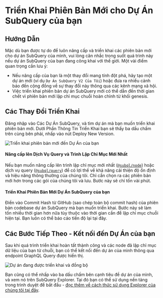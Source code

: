 # Triển Khai Phiên Bản Mới cho Dự Án SubQuery của bạn

## Hướng Dẫn

Mặc dù bạn được tự do để luôn nâng cấp và triển khai các phiên bản mới cho dự án SubQuery của mình, vui lòng cân nhắc trong suốt quá trình này nếu dự án SubQuery của bạn đang công khai với thế giới. Một vài điểm quan trọng cần lưu ý:
- Nếu nâng cấp của bạn là một thay đổi mang tính đột phá, hãy tạo một dự án mới (ví dụ `Dự Án SubQuery V2 Của Tôi`) hoặc đưa ra nhiều cảnh báo đến cộng đồng về sự thay đổi này thông qua các kênh mạng xã hội.
- Việc triển khai phiên bản dự án SubQuery mới có thể dẫn đến thời gian chết vì phiên bản mới lập chỉ mục chuỗi hoàn chỉnh từ khối genesis.

## Các Thay Đổi Triển Khai

Đăng nhập vào Các Dự Án SubQuery, và tìm dự án mà bạn muốn triển khai phiên bản mới. Dưới Phần Thông Tin Triển Khai bạn sẽ thấy ba dấu chấm trên cùng bên phải, nhấp vào nút Deploy New Version.

![Triển khai phiên bản mới đến Dự Án của bạn](https://static.subquery.network/media/projects/projects-second-deploy.png)

#### Nâng cấp lên Dịch Vụ Query và Trình Lập Chỉ Mục Mới Nhất

Nếu bạn muốn nâng cấp lên trình lập chỉ mục mới nhất ([`@subql/node`](https://www.npmjs.com/package/@subql/node)) hoặc dịch vụ query ([`@subql/query`](https://www.npmjs.com/package/@subql/query)) để có lợi thế về khả năng cải thiện độ ổn định và hiệu năng thông thường của chúng tôi. Chỉ cần chọn ra các phiên bản mới hơn trong các gói của chúng tôi và lưu. Bước này sẽ chỉ tốn vài phút.

#### Triển Khai Phiên Bản Mới Dự Án SubQuery của bạn

Điền vào Commit Hash từ GitHub (sao chép toàn bộ commit hash) của phiên bản codebase dự án SubQuery mà bạn muốn triển khai. Bước này sẽ làm tốn nhiều thời gian hơn nữa tùy thuộc vào thời gian cần để lập chỉ mục chuỗi hiện tại. Bạn luôn có thể báo cáo tiến độ lại tại đây.

## Các Bước Tiếp Theo - Kết nối đến Dự Án của bạn
Sau khi quá trình triển khai hoàn tất thành công và các node đã lập chỉ mục dữ liệu của bạn từ chuỗi, bạn có thể kết nối đến dự án của mình thông qua endpoint GraphQL Query được hiển thị.

![Dự án đang được triển khai và đồng bộ](https://static.subquery.network/media/projects/projects-deploy-sync.png)

Bạn cũng có thể nhấp vào ba dấu chấm bên cạnh tiêu đề dự án của mình, và xem nó trên SubQuery Explorer. Tại đó bạn có thể sử dụng nền tảng trong trình duyệt để bắt đầu - [đọc thêm về cách thức sử dụng Explorer của chúng tôi tại đây](../query/query.md).
